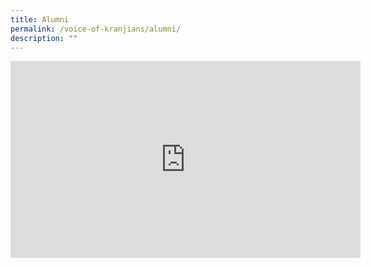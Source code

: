 ```yaml
---
title: Alumni
permalink: /voice-of-kranjians/alumni/
description: ""
---
```

<iframe width="560" height="315" src="https://www.youtube.com/embed/bVN0SnyT_Ng" title="YouTube video player" frameborder="0" allow="accelerometer; autoplay; clipboard-write; encrypted-media; gyroscope; picture-in-picture" allowfullscreen></iframe>